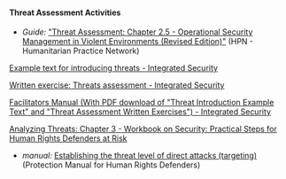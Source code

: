 
#### Threat Assessment Activities

* *Guide:* ["Threat Assessment: Chapter 2.5 - Operational Security Management in Violent Environments (Revised Edition)"](http://www.odihpn.org/index.php?option=com_k2&view=item&layout=item&id=3159#page=38) (HPN - Humanitarian Practice Network)

[Example text for introducing threats - Integrated Security](http://integratedsecuritymanual.org/exercise/example-text-for-introducing-threats)

[Written exercise: Threats assessment - Integrated Security](http://integratedsecuritymanual.org/exercise/written-exercise-threats-assessment)

[Facilitators Manual (With PDF download of "Threat Introduction Example Text" and "Threat Assessment Written Exercises") - Integrated Security](http://integratedsecuritymanual.org/sites/default/files/facilitatorstoolkit.pdf#page=15)

[Analyzing Threats: Chapter 3 - Workbook on Security: Practical Steps for Human Rights Defenders at Risk](http://frontlinedefenders.org/files/workbook_eng.pdf#page=26)


  * *manual:* [Establishing the threat level of direct attacks (targeting)](http://www.peacebrigades.org/fileadmin/user_files/groups/uk/files/Publications/Frontline_Manual_pdf.pdf#page=44) (Protection Manual for Human Rights Defenders)

